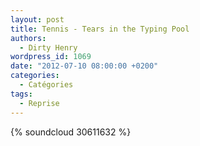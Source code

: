 ```yaml
---
layout: post
title: Tennis - Tears in the Typing Pool
authors:
  - Dirty Henry
wordpress_id: 1069
date: "2012-07-10 08:00:00 +0200"
categories:
  - Catégories
tags:
  - Reprise
---
```


{% soundcloud 30611632 %}
